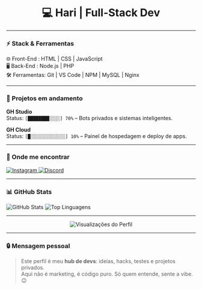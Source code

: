 <h1 align="center">💻 Hari | Full-Stack Dev</h1>

---

### ⚡ Stack & Ferramentas
🌐 Front-End  : HTML | CSS | JavaScript  
🖥 Back-End   : Node.js | PHP  
🛠 Ferramentas: Git | VS Code | NPM | MySQL | Nginx  

---

### 🔹 Projetos em andamento
**GH Studio**  
Status: `[████████░░░░] 70%` – Bots privados e sistemas inteligentes.  

**GH Cloud**  
Status: `[█░░░░░░░░░░░░░] 10%` – Painel de hospedagem e deploy de apps.  
 

---

### 🌌 Onde me encontrar
<a href="https://instagram.com/thehari_i">
  <img src="https://img.shields.io/badge/Instagram-#E4405F?style=for-the-badge&logo=instagram&logoColor=white" alt="Instagram"/>
</a>
<a href="https://discord.gg/nerEktK3Ba">
  <img src="https://img.shields.io/badge/Discord-#5865F2?style=for-the-badge&logo=discord&logoColor=white" alt="Discord"/>
</a>

---

### 📊 GitHub Stats
<img src="https://github-readme-stats.vercel.app/api?username=hariiidev&show_icons=true&theme=dark&hide_title=true" alt="GitHub Stats"/>  
<img src="https://github-readme-stats.vercel.app/api/top-langs/?username=hariiidev&layout=compact&theme=dark&hide_title=true" alt="Top Linguagens"/>  

---

<div align="center">
  <img src="https://komarev.com/ghpvc/?username=hariiidev&color=dark" alt="Visualizações do Perfil" />
</div>

---

### 🔒 Mensagem pessoal
> Este perfil é meu **hub de devs**: ideias, hacks, testes e projetos privados.  
> Aqui não é marketing, é código puro. Só quem entende, sente a vibe. 😉